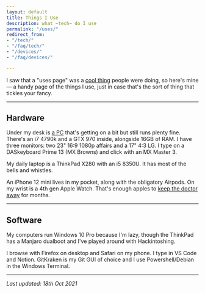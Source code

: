 ```yaml
---
layout: default
title: Things I Use
description: what ~tech~ do I use
permalink: "/uses/"
redirect_from:
- "/tech/"
- "/faq/tech/"
- "/devices/"
- "/faq/devices/"

---
```

I saw that a "uses page" was a [cool thing](https://uses.tech/) people were doing, so here's mine &mdash; a handy page of the things I use, just in case that's the sort of thing that tickles your fancy.

***

## Hardware

Under my desk is [a PC](https://imtom.notion.site/5037d6c38aec4d018d4e52e768d0d834) that's getting on a bit but still runs plenty fine. There's an i7 4790k and a GTX 970 inside, alongside 16GB of RAM. I have three monitors: two 23" 16:9 1080p affairs and a 17" 4:3 LG.
I type on a DASkeyboard Prime 13 (MX Browns) and click with an MX Master 3.

My daily laptop is a ThinkPad X280 with an i5 8350U. It has most of the bells and whistles.

An iPhone 12 mini lives in my pocket, along with the obligatory Airpods. On my wrist is a 4th gen Apple Watch. That's enough apples to [keep the doctor away](https://en.wikipedia.org/wiki/An_apple_a_day_keeps_the_doctor_away) for months.

***

## Software

My computers run Windows 10 Pro because I'm lazy, though the ThinkPad has a Manjaro dualboot and I've played around with Hackintoshing.

I browse with Firefox on desktop and Safari on my phone. I type in VS Code and Notion. GitKraken is my Git GUI of choice and I use Powershell/Debian in the Windows Terminal.


***

_Last updated: 18th Oct 2021_